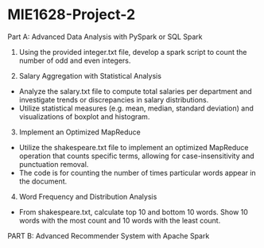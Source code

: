 # MIE1628-Project-2

Part A: Advanced Data Analysis with PySpark or SQL Spark 
1. Using the provided integer.txt file, develop a spark script to count the number of odd and even integers.
  
2. Salary Aggregation with Statistical Analysis
-  Analyze the salary.txt file to compute total salaries per department and investigate trends or discrepancies in salary distributions. 
- Utilize statistical measures (e.g. mean, median, standard deviation) and visualizations of boxplot and histogram.

3. Implement an Optimized MapReduce
-  Utilize the shakespeare.txt file to implement an optimized MapReduce operation that counts specific terms, allowing for case-insensitivity and punctuation removal. 
-  The code is for counting the number of times particular words appear in the document.

4. Word Frequency and Distribution Analysis
- From shakespeare.txt, calculate top 10 and bottom 10 words. Show 10 words with the most count and 10 words with the least count. 

PART B: Advanced Recommender System with Apache Spark 
